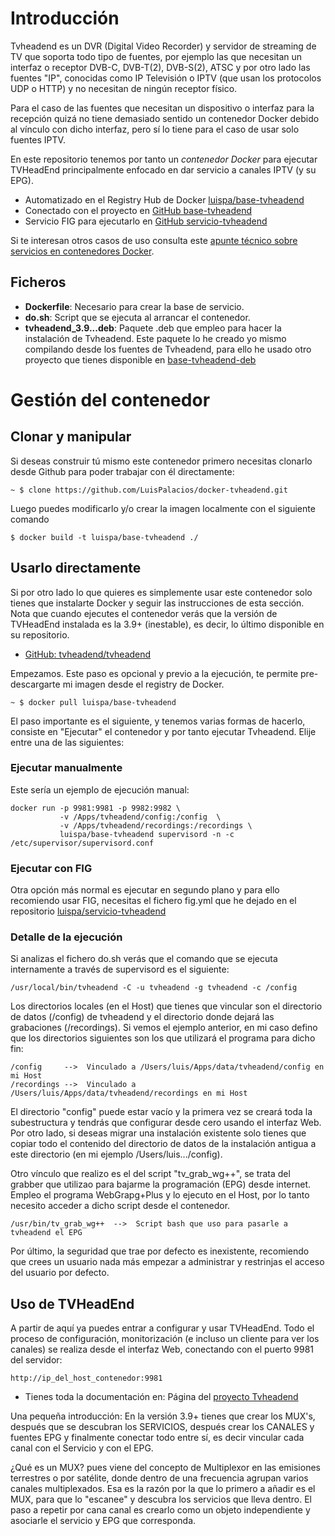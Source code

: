 # Introducción

Tvheadend es un DVR (Digital Video Recorder) y servidor de streaming de TV que soporta todo tipo de fuentes, por ejemplo las que necesitan un interfaz o receptor DVB-C, DVB-T(2), DVB-S(2), ATSC y por otro lado las fuentes "IP", conocidas como IP Televisión o IPTV (que usan los protocolos UDP o HTTP) y no necesitan de ningún receptor físico.

Para el caso de las fuentes que necesitan un dispositivo o interfaz para la recepción quizá no tiene demasiado sentido un contenedor Docker debido al vínculo con dicho interfaz, pero sí lo tiene para el caso de usar solo fuentes IPTV.

En este repositorio tenemos por tanto un *contenedor Docker* para ejecutar TVHeadEnd principalmente enfocado en dar servicio a canales IPTV (y su EPG).

*  Automatizado en el Registry Hub de Docker  [luispa/base-tvheadend](https://registry.hub.docker.com/u/luispa/base-tvheadend/) 
*  Conectado con el proyecto en [GitHub base-tvheadend](https://github.com/LuisPalacios/base-tvheadend)
*  Servicio FIG para ejecutarlo en [GitHub servicio-tvheadend](https://github.com/LuisPalacios/servicio-tvheadend)

Si te interesan otros casos de uso consulta este [apunte técnico sobre servicios en contenedores Docker](http://www.luispa.com/?p=172).


## Ficheros

* **Dockerfile**: Necesario para crear la base de servicio.
* **do.sh**: Script que se ejecuta al arrancar el contenedor.
* **tvheadend_3.9...deb**: Paquete .deb que empleo para hacer la instalación de Tvheadend. Este paquete lo he creado yo mismo compilando desde los fuentes de Tvheadend, para ello he usado otro proyecto que tienes disponible en [base-tvheadend-deb](https://github.com/LuisPalacios/base-tvheadend-deb)


# Gestión del contenedor

## Clonar y manipular

Si deseas construir tú mismo este contenedor primero necesitas clonarlo desde Github para poder trabajar con él directamente:

    ~ $ clone https://github.com/LuisPalacios/docker-tvheadend.git

Luego puedes modificarlo y/o crear la imagen localmente con el siguiente comando

    $ docker build -t luispa/base-tvheadend ./


## Usarlo directamente

Si por otro lado lo que quieres es simplemente usar este contenedor solo tienes que instalarte Docker y seguir las instrucciones de esta sección. Nota que cuando ejecutes el contenedor verás que la versión de TVHeadEnd instalada es la 3.9+ (inestable), es decir, lo último disponible en su repositorio.

* [GitHub: tvheadend/tvheadend](https://github.com/tvheadend/tvheadend)

Empezamos. Este paso es opcional y previo a la ejecución, te permite pre-descargarte mi imagen desde el registry de Docker.

    ~ $ docker pull luispa/base-tvheadend


El paso importante es el siguiente, y tenemos varias formas de hacerlo, consiste en "Ejecutar" el contenedor y por tanto ejecutar Tvheadend. Elije entre una de las siguientes: 

### Ejecutar manualmente 

Este sería un ejemplo de ejecución manual: 
                                         
    docker run -p 9981:9981 -p 9982:9982 \
               -v /Apps/tvheadend/config:/config  \
               -v /Apps/tvheadend/recordings:/recordings \
               luispa/base-tvheadend supervisord -n -c /etc/supervisor/supervisord.conf
                                         

### Ejecutar con FIG

Otra opción más normal es ejecutar en segundo plano y para ello recomiendo usar FIG, necesitas el fichero fig.yml que he dejado en el repositorio [luispa/servicio-tvheadend](https://github.com/LuisPalacios/servicio-tvheadend)


### Detalle de la ejecución

Si analizas el fichero do.sh verás que el comando que se ejecuta internamente a través de supervisord es el siguiente:

	/usr/local/bin/tvheadend -C -u tvheadend -g tvheadend -c /config


Los directorios locales (en el Host) que tienes que vincular son el directorio de datos (/config) de tvheadend y el directorio donde dejará las grabaciones (/recordings). Si vemos el ejemplo anterior, en mi caso defino que los directorios siguientes son los que utilizará el programa para dicho fin:

	/config  	-->  Vinculado a /Users/luis/Apps/data/tvheadend/config en mi Host
	/recordings	-->  Vinculado a /Users/luis/Apps/data/tvheadend/recordings en mi Host

El directorio "config" puede estar vacío y la primera vez se creará toda la subestructura y tendrás que configurar desde cero usando el interfaz Web. Por otro lado, si deseas migrar una instalación existente solo tienes que copiar todo el contenido del directorio de datos de la instalación antigua a este directorio (en mi ejemplo /Users/luis.../config).

Otro vínculo que realizo es el del script "tv_grab_wg++", se trata del grabber que utilizao para bajarme la programación (EPG) desde internet. Empleo el programa WebGrapg+Plus y lo ejecuto en el Host, por lo tanto necesito acceder a dicho script desde el contenedor. 

    /usr/bin/tv_grab_wg++  -->  Script bash que uso para pasarle a tvheadend el EPG
    
Por último, la seguridad que trae por defecto es inexistente, recomiendo que crees un usuario nada más empezar a administrar y restrinjas el acceso del usuario por defecto.


## Uso de TVHeadEnd

A partir de aquí ya puedes entrar a configurar y usar TVHeadEnd. Todo el proceso de configuración, monitorización (e incluso un cliente para ver los canales) se realiza desde el interfaz Web, conectando con el puerto 9981 del servidor:

    http://ip_del_host_contenedor:9981

* Tienes toda la documentación en: Página del [proyecto Tvheadend](https://tvheadend.org/)

Una pequeña introducción: En la versión 3.9+ tienes que crear los MUX's, después que se descubran los SERVICIOS, después crear los CANALES y fuentes EPG y finalmente conectar todo entre sí, es decir vincular cada canal con el Servicio y con el EPG.

¿Qué es un MUX? pues viene del concepto de Multiplexor en las emisiones terrestres o por satélite, donde dentro de una frecuencia agrupan varios canales multiplexados. Esa es la razón por la que lo primero a añadir es el MUX, para que lo "escanee" y descubra los servicios que lleva dentro. El paso a repetir por cana canal es crearlo como un objeto independiente y asociarle el servicio y EPG que corresponda.


